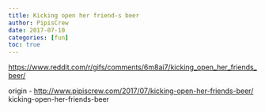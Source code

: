 ```yaml
---
title: Kicking open her friend-s beer
author: PipisCrew
date: 2017-07-10
categories: [fun]
toc: true
---
```


https://www.reddit.com/r/gifs/comments/6m8ai7/kicking_open_her_friends_beer/

origin - http://www.pipiscrew.com/2017/07/kicking-open-her-friends-beer/ kicking-open-her-friends-beer